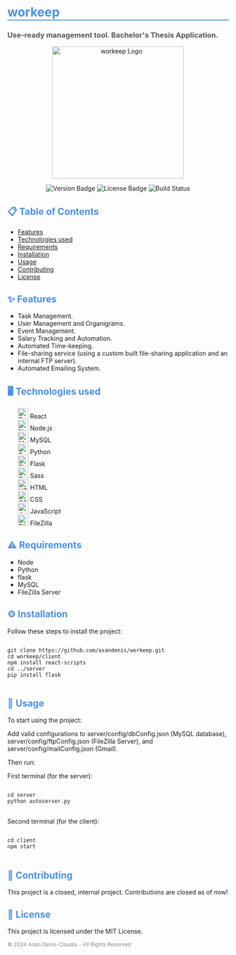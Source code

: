<h1 style="color: #4A90E2; border-bottom: 2px solid #4A90E2;">workeep</h1>

<h3 style="color: #555;">Use-ready management tool. Bachelor's Thesis Application.</h3>

<p align="center">
  <img src="https://i.imgur.com/PTcDaIa.png" width="300" alt="workeep Logo">
</p>

<p align="center">
  <img src="https://img.shields.io/badge/version-1.0.0-blue" alt="Version Badge">
  <img src="https://img.shields.io/badge/license-MIT-green" alt="License Badge">
  <img src="https://img.shields.io/badge/build-passing-brightgreen" alt="Build Status">
</p>

<h2 style="color: #4A90E2;">📋 Table of Contents</h2>
<ul>
  <li><a href="#features">Features</a></li>
  <li><a href="#technologies">Technologies used</a></li>
  <li><a href="#requirements">Requirements</a></li>
  <li><a href="#installation">Installation</a></li>
  <li><a href="#usage">Usage</a></li>
  <li><a href="#contributing">Contributing</a></li>
  <li><a href="#license">License</a></li>
</ul>

<h2 id="features" style="color: #4A90E2;">✨ Features</h2>
<ul style="list-style-type: square;">
  <li>Task Management.</li>
  <li>User Management and Organigrams.</li>
  <li>Event Management.</li>
  <li>Salary Tracking and Automation.</li>
  <li>Automated Time-keeping.</li>
  <li>File-sharing service (using a custom built file-sharing application and an internal FTP server).</li>
  <li>Automated Emailing System.</li>
</ul>

<h2 id="technologies" style="color: #4A90E2;">🖥️ Technologies used</h2>
<ul style="list-style-type: none;">
  <li>
    <img src="https://img.icons8.com/color/48/000000/react-native.png" width="24" alt="React Icon" />
    React
  </li>
  <li>
    <img src="https://static-00.iconduck.com/assets.00/node-js-icon-454x512-nztofx17.png" width="24" alt="Node.js Icon" />
    Node.js
  </li>
  <li>
    <img src="https://www.logo.wine/a/logo/MySQL/MySQL-Logo.wine.svg" width="24" alt="MySQL Icon" />
    MySQL
  </li>
  <li>
    <img src="https://upload.wikimedia.org/wikipedia/commons/1/1f/Python_logo_01.svg" width="24" alt="Python Icon" />
    Python
  </li>
  <li>
    <img src="https://static-00.iconduck.com/assets.00/programming-language-flask-icon-2048x1826-wf5k5ugs.png" width="24" alt="Flask Icon" />
    Flask
  </li>
  <li>
    <img src="https://sass-lang.com/assets/img/styleguide/seal-color.png" width="24" alt="Sass Icon" />
    Sass
  </li>
  <li>
    <img src="https://cdn.iconscout.com/icon/free/png-256/free-html-5-1-1175208.png?f=webp&w=256" width="24" alt="HTML Icon" />
    HTML
  </li>
  <li>
    <img src="https://img.icons8.com/color/48/000000/css3.png" width="24" alt="CSS Icon" />
    CSS
  </li>
  <li>
    <img src="https://upload.wikimedia.org/wikipedia/commons/thumb/6/6a/JavaScript-logo.png/600px-JavaScript-logo.png" width="24" alt="JavaScript Icon" />
    JavaScript
  </li>
  <li>
    <img src="https://static-00.iconduck.com/assets.00/filezilla-icon-2048x2026-kspuu7vr.png" width="24" alt="FileZilla Icon" />
    FileZilla
  </li>
</ul>

<h2 id="requirements" style="color: #4A90E2;">⚠️ Requirements</h2>
<ul style="list-style-type: square;">
  <li>Node</li>
  <li>Python</li>
  <li>flask</li>
  <li>MySQL</li>
  <li>FileZilla Server</li>
</ul>

<h2 id="installation" style="color: #4A90E2;">⚙️ Installation</h2>
<p>Follow these steps to install the project:</p>

<pre>
<code>
git clone https://github.com/asandenis/workeep.git
cd workeep/client
npm install react-scripts
cd ../server
pip install flask
</code>
</pre>

<h2 id="usage" style="color: #4A90E2;">🚀 Usage</h2>
<p>To start using the project:</p>
<p>Add valid configurations to server/config/dbConfig.json (MySQL database), server/config/ftpConfig.json (FileZilla Server), and server/config/mailConfig.json (Gmail).</p>
<p>Then run:</p>

<p>First terminal (for the server):</p>

<pre>
<code>
cd server
python autoserver.py
</code>
</pre>

<p>Second terminal (for the client):</p>

<pre>
<code>
cd client
npm start
</code>
</pre>

<h2 id="contributing" style="color: #4A90E2;">🤝 Contributing</h2>
<p>This project is a closed, internal project. Contributions are closed as of now!</p>

<h2 id="license" style="color: #4A90E2;">📝 License</h2>
<p>This project is licensed under the MIT License.</p>

<p align="left" style="color: #888; font-size: 12px;">
  © 2024 Asan Denis-Claudiu - All Rights Reserved
</p>

